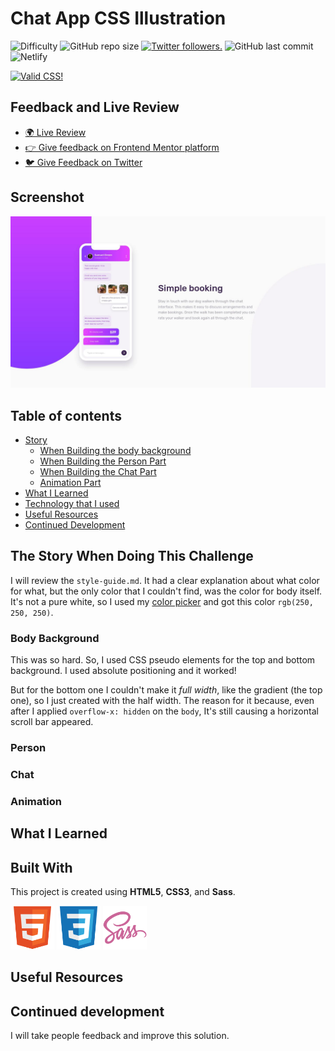 # Chat App CSS Illustration

<p align="left">
  <img src="https://img.shields.io/badge/Difficulty-Intermediate-yellow?style=for-the-badge&logo=frontendmentor" alt="Difficulty">
  <img alt="GitHub repo size" src="https://img.shields.io/github/repo-size/vanzasetia/chat-app-css-illustration?style=for-the-badge&logo=github">
  <a href="https://twitter.com/vanzasetia" target="_blank"><img src="https://img.shields.io/twitter/follow/vanzasetia?logo=twitter&style=for-the-badge" alt="Twitter followers." /></a>
  <img alt="GitHub last commit" src="https://img.shields.io/github/last-commit/vanzasetia/chat-app-css-illustration?style=for-the-badge&logo=git">
  <img alt="Netlify" src="https://img.shields.io/netlify/?style=for-the-badge&logo=netlify">
</p>
<p>
  <a href="http://jigsaw.w3.org/css-validator/check/referer">
    <img style="border:0;width:88px;height:31px"
        src="http://jigsaw.w3.org/css-validator/images/vcss-blue"
        alt="Valid CSS!" />
    </a>
</p>

## Feedback and Live Review
* [🌍 Live Review](https://vanzachatapp.netlify.app/)
* [👉 Give feedback on Frontend Mentor platform]()
* [🐦 Give Feedback on Twitter]()

## Screenshot
![Desktop preview](./screenshots/desktop.jpg)

## Table of contents
- [Story](#the-story-when-doing-this-challenge)
  - [When Building the body background](#body-background)
  - [When Building the Person Part](#person)
  - [When Building the Chat Part](#chat)
  - [Animation Part](#animation)
- [What I Learned](#what-i-learned)
- [Technology that I used](#built-with)
- [Useful Resources](#useful-resources)
- [Continued Development](#continued-development)

## The Story When Doing This Challenge
I will review the `style-guide.md`. It had a clear explanation about what color for what, but the only color that I couldn't find, was the color for body itself. It's not a pure white, so I used my [color picker](https://play.google.com/store/apps/details?id=gmikhail.colorpicker) and got this color `rgb(250, 250, 250)`.

### Body Background
This was so hard. So, I used CSS pseudo elements for the top and bottom background. I used absolute positioning and it worked!

But for the bottom one I couldn't make it *full width*, like the gradient (the top one), so I just created with the half width. The reason for it because, even after I applied `overflow-x: hidden` on the `body`, It's still causing a horizontal scroll bar appeared.

### Person

### Chat

### Animation

## What I Learned

## Built With
This project is created using **HTML5**, **CSS3**, and **Sass**. 

<p align="left">
  <img src="https://raw.githubusercontent.com/devicons/devicon/master/icons/html5/html5-original.svg" alt="" width="auto" height="70px">
  <img src="https://raw.githubusercontent.com/devicons/devicon/master/icons/css3/css3-original.svg" alt="" width="auto" height="70px">
  <img src="https://raw.githubusercontent.com/devicons/devicon/master/icons/sass/sass-original.svg" alt="" width="auto" height="70px">
</p>

## Useful Resources


## Continued development
I will take people feedback and improve this solution.